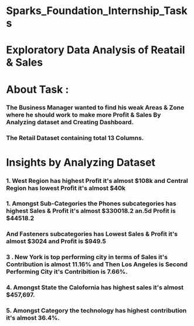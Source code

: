 # Sparks_Foundation_Internship_Tasks

# Exploratory Data Analysis of Reatail & Sales

# About Task :
### The Business Manager wanted to find his weak Areas & Zone where he should work to make more Profit & Sales By Analyzing dataset and Creating Dashboard.

### The Retail Dataset containing total 13 Columns.

# Insights by Analyzing Dataset
### 1. West Region has highest Profit it's almost $108k and Central Region has lowest Profit it's almost $40k
### 1. Amongst Sub-Categories the Phones subcategories  has highest Sales & Profit it's almost $330018.2 an.5d Profit is $44518.2 
### And Fasteners subcategories  has Lowest Sales & Profit it's almost $3024 and Profit is $949.5 
### 3 . New York is top performing city in terms of Sales it's Contribution is almost 11.16% and Then Los Angeles is Second Performing City it's Contribition is 7.66%.
### 4. Amongst State the Calofornia has highest sales it's almost $457,697.
### 5. Amongst Category the technology has highest contribution it's almost 36.4%.


